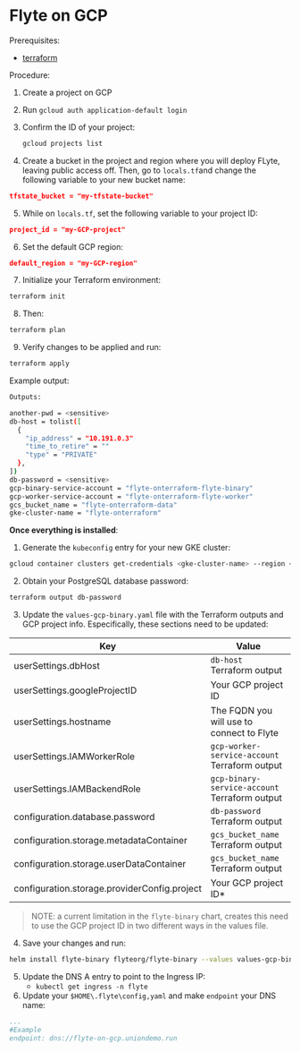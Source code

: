 # Flyte on GCP

Prerequisites:

- [terraform](https://developer.hashicorp.com/terraform/tutorials/aws-get-started/install-cli#install-terraform)

Procedure:

1. Create a project on GCP

2. Run ``gcloud auth application-default login``
3. Confirm the ID of your project:
    ```bash
    gcloud projects list
    ```
4. Create a bucket in the project and region where you will deploy FLyte, leaving public access off. Then, go to `locals.tf`and change the following variable to your new bucket name:

```json
tfstate_bucket = "my-tfstate-bucket"
```

5.  While on `locals.tf`, set the following variable to your project ID:

```json
project_id = "my-GCP-project" 
```

6. Set the default GCP region:

```json
default_region = "my-GCP-region"
``` 
7. Initialize your Terraform environment:
```bash
terraform init
```
8. Then:

```bash
terraform plan
```
9. Verify changes to be applied and run:
```bash
terraform apply
```
Example output:
```bash
Outputs:

another-pwd = <sensitive>
db-host = tolist([
  {
    "ip_address" = "10.191.0.3"
    "time_to_retire" = ""
    "type" = "PRIVATE"
  },
])
db-password = <sensitive>
gcp-binary-service-account = "flyte-onterraform-flyte-binary"
gcp-worker-service-account = "flyte-onterraform-flyte-worker"
gcs_bucket_name = "flyte-onterraform-data"
gke-cluster-name = "flyte-onterraform"
```

**Once everything is installed**:

1. Generate the `kubeconfig` entry for your new GKE cluster:

```bash
gcloud container clusters get-credentials <gke-cluster-name> --region <your-GCP-region> --project <your-project_id>
```

2. Obtain your PostgreSQL database password:
```bash
terraform output db-password
```
3. Update the `values-gcp-binary.yaml` file with the Terraform outputs and GCP project info. Especifically, these sections need to be updated:

| Key      | Value |
| ----------- | ----------- |
| userSettings.dbHost      | `db-host` Terraform output       |
|userSettings.googleProjectID | Your GCP project ID|
| userSettings.hostname   | The FQDN you will use to connect to Flyte        |
|userSettings.IAMWorkerRole |`gcp-worker-service-account` Terraform output |
|userSettings.IAMBackendRole|`gcp-binary-service-account` Terraform output|
|configuration.database.password |`db-password` Terraform output |
|configuration.storage.metadataContainer |`gcs_bucket_name` Terraform output |
|configuration.storage.userDataContainer | `gcs_bucket_name` Terraform output|
|configuration.storage.providerConfig.project|Your GCP project ID*|

> NOTE: a current limitation in the `flyte-binary` chart, creates this need to use the GCP project ID in two different ways in the values file.

4. Save your changes and run:
```bash
helm install flyte-binary flyteorg/flyte-binary --values values-gcp-binary.yaml 
```
5. Update the DNS A entry to point to the Ingress IP:
    - `kubectl get ingress -n flyte`
6. Update your `$HOME\.flyte\config,yaml` and make `endpoint` your DNS name:
```yaml
...
#Example
endpoint: dns://flyte-on-gcp.uniondemo.run 
```